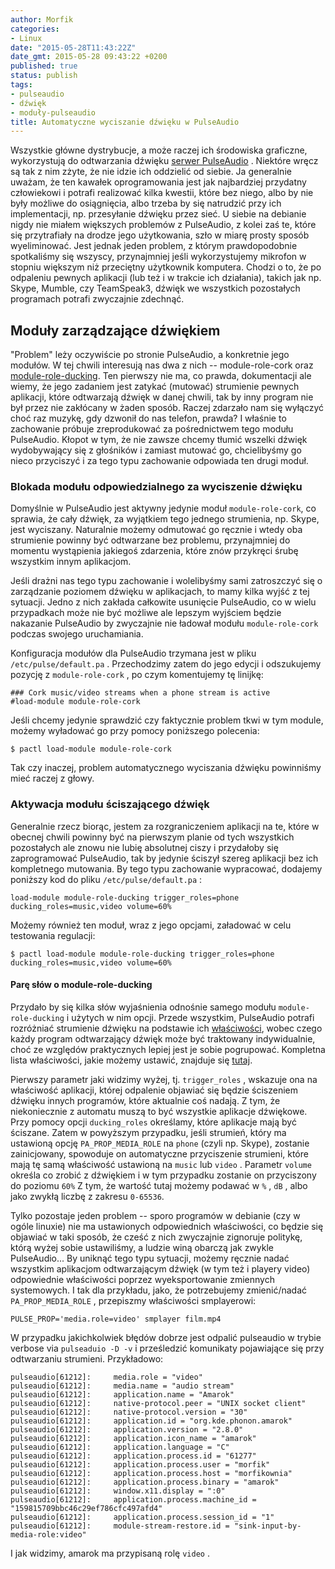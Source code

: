 ```yaml
---
author: Morfik
categories:
- Linux
date: "2015-05-28T11:43:22Z"
date_gmt: 2015-05-28 09:43:22 +0200
published: true
status: publish
tags:
- pulseaudio
- dźwięk
- moduły-pulseaudio
title: Automatyczne wyciszanie dźwięku w PulseAudio
---
```


Wszystkie główne dystrybucje, a może raczej ich środowiska graficzne, wykorzystują do odtwarzania
dźwięku [serwer PulseAudio](https://www.freedesktop.org/wiki/Software/PulseAudio/) . Niektóre wręcz
są tak z nim zżyte, że nie idzie ich oddzielić od siebie. Ja generalnie uważam, że ten kawałek
oprogramowania jest jak najbardziej przydatny człowiekowi i potrafi realizować kilka kwestii, które
bez niego, albo by nie były możliwe do osiągnięcia, albo trzeba by się natrudzić przy ich
implementacji, np. przesyłanie dźwięku przez sieć. U siebie na debianie nigdy nie miałem większych
problemów z PulseAudio, z kolei zaś te, które się przytrafiały na drodze jego użytkowania, szło w
miarę prosty sposób wyeliminować. Jest jednak jeden problem, z którym prawdopodobnie spotkaliśmy się
wszyscy, przynajmniej jeśli wykorzystujemy mikrofon w stopniu większym niż przeciętny użytkownik
komputera. Chodzi o to, że po odpaleniu pewnych aplikacji (lub też i w trakcie ich działania),
takich jak np. Skype, Mumble, czy TeamSpeak3, dźwięk we wszystkich pozostałych programach potrafi
zwyczajnie zdechnąć.

<!--more-->
## Moduły zarządzające dźwiękiem

"Problem" leży oczywiście po stronie PulseAudio, a konkretnie jego modułów. W tej chwili interesują
nas dwa z nich -- module-role-cork oraz
[module-role-ducking](https://www.freedesktop.org/wiki/Software/PulseAudio/Documentation/User/Modules/#module-role-ducking).
Ten pierwszy nie ma, co prawda, dokumentacji ale wiemy, że jego zadaniem jest zatykać (mutować)
strumienie pewnych aplikacji, które odtwarzają dźwięk w danej chwili, tak by inny program nie był
przez nie zakłócany w żaden sposób. Raczej zdarzało nam się wyłączyć choć raz muzykę, gdy dzwonił do
nas telefon, prawda? I właśnie to zachowanie próbuje zreprodukować za pośrednictwem tego modułu
PulseAudio. Kłopot w tym, że nie zawsze chcemy tłumić wszelki dźwięk wydobywający się z głośników i
zamiast mutować go, chcielibyśmy go nieco przyciszyć i za tego typu zachowanie odpowiada ten drugi
moduł.

### Blokada modułu odpowiedzialnego za wyciszenie dźwięku

Domyślnie w PulseAudio jest aktywny jedynie moduł `module-role-cork`, co sprawia, że cały dźwięk, za
wyjątkiem tego jednego strumienia, np. Skype, jest wyciszany. Naturalnie możemy odmutować go ręcznie
i wtedy oba strumienie powinny być odtwarzane bez problemu, przynajmniej do momentu wystąpienia
jakiegoś zdarzenia, które znów przykręci śrubę wszystkim innym aplikacjom.

Jeśli drażni nas tego typu zachowanie i wolelibyśmy sami zatroszczyć się o zarządzanie poziomem
dźwięku w aplikacjach, to mamy kilka wyjść z tej sytuacji. Jedno z nich zakłada całkowite
usunięcie PulseAudio, co w wielu przypadkach może nie być możliwe ale lepszym wyjściem będzie
nakazanie PulseAudio by zwyczajnie nie ładował modułu `module-role-cork` podczas swojego
uruchamiania.

Konfiguracja modułów dla PulseAudio trzymana jest w pliku `/etc/pulse/default.pa` . Przechodzimy
zatem do jego edycji i odszukujemy pozycję z `module-role-cork` , po czym komentujemy tę linijkę:

    ### Cork music/video streams when a phone stream is active
    #load-module module-role-cork

Jeśli chcemy jedynie sprawdzić czy faktycznie problem tkwi w tym module, możemy wyładować go przy
pomocy poniższego polecenia:

    $ pactl load-module module-role-cork

Tak czy inaczej, problem automatycznego wyciszania dźwięku powinniśmy mieć raczej z głowy.

### Aktywacja modułu ściszającego dźwięk

Generalnie rzecz biorąc, jestem za rozgraniczeniem aplikacji na te, które w obecnej chwili powinny
być na pierwszym planie od tych wszystkich pozostałych ale znowu nie lubię absolutnej ciszy i
przydałoby się zaprogramować PulseAudio, tak by jedynie ściszył szereg aplikacji bez ich
kompletnego mutowania. By tego typu zachowanie wypracować, dodajemy poniższy kod do pliku
`/etc/pulse/default.pa` :

    load-module module-role-ducking trigger_roles=phone ducking_roles=music,video volume=60%

Możemy również ten moduł, wraz z jego opcjami, załadować w celu testowania regulacji:

    $ pactl load-module module-role-ducking trigger_roles=phone ducking_roles=music,video volume=60%

#### Parę słów o module-role-ducking

Przydało by się kilka słów wyjaśnienia odnośnie samego modułu `module-role-ducking` i użytych w nim
opcji. Przede wszystkim, PulseAudio potrafi rozróżniać strumienie dźwięku na podstawie ich
[właściwości](https://www.freedesktop.org/wiki/Software/PulseAudio/Documentation/Developer/Clients/ApplicationProperties/),
wobec czego każdy program odtwarzający dźwięk może być traktowany indywidualnie, choć ze względów
praktycznych lepiej jest je sobie pogrupować. Kompletna lista właściwości, jakie możemy ustawić,
znajduje się [tutaj](http://0pointer.de/lennart/projects/pulseaudio/doxygen/proplist_8h.html).

Pierwszy parametr jaki widzimy wyżej, tj. `trigger_roles` , wskazuje ona na właściwość aplikacji,
której odpalenie objawiać się będzie ściszeniem dźwięku innych programów, które aktualnie coś
nadają. Z tym, że niekoniecznie z automatu muszą to być wszystkie aplikacje dźwiękowe. Przy pomocy
opcji `ducking_roles` określamy, które aplikacje mają być ściszane. Zatem w powyższym przypadku,
jeśli strumień, który ma ustawioną opcję `PA_PROP_MEDIA_ROLE` na `phone` (czyli np. Skype),
zostanie zainicjowany, spowoduje on automatyczne przyciszenie strumieni, które mają tę samą
właściwość ustawioną na `music` lub `video` . Parametr `volume` określa co zrobić z dźwiękiem i w
tym przypadku zostanie on przyciszony do poziomu `60%` Z tym, że wartość tutaj możemy podawać w `%`
, `dB` , albo jako zwykłą liczbę z zakresu `0-65536`.

Tylko pozostaje jeden problem -- sporo programów w debianie (czy w ogóle linuxie) nie ma ustawionych
odpowiednich właściwości, co będzie się objawiać w taki sposób, że cześć z nich zwyczajnie zignoruje
politykę, którą wyżej sobie ustawiliśmy, a ludzie winą obarczą jak zwykle PulseAudio... By uniknąć
tego typu sytuacji, możemy ręcznie nadać wszystkim aplikacjom odtwarzającym dźwięk (w tym też i
playery video) odpowiednie właściwości poprzez wyeksportowanie zmiennych systemowych. I tak dla
przykładu, jako, że potrzebujemy zmienić/nadać `PA_PROP_MEDIA_ROLE` , przepiszmy właściwości
smplayerowi:

    PULSE_PROP='media.role=video' smplayer film.mp4

W przypadku jakichkolwiek błędów dobrze jest odpalić pulseaudio w trybie verbose via `pulseaduio -D
-v` i prześledzić komunikaty pojawiające się przy odtwarzaniu strumieni. Przykładowo:

    pulseaudio[61212]:     media.role = "video"
    pulseaudio[61212]:     media.name = "audio stream"
    pulseaudio[61212]:     application.name = "Amarok"
    pulseaudio[61212]:     native-protocol.peer = "UNIX socket client"
    pulseaudio[61212]:     native-protocol.version = "30"
    pulseaudio[61212]:     application.id = "org.kde.phonon.amarok"
    pulseaudio[61212]:     application.version = "2.8.0"
    pulseaudio[61212]:     application.icon_name = "amarok"
    pulseaudio[61212]:     application.language = "C"
    pulseaudio[61212]:     application.process.id = "61277"
    pulseaudio[61212]:     application.process.user = "morfik"
    pulseaudio[61212]:     application.process.host = "morfikownia"
    pulseaudio[61212]:     application.process.binary = "amarok"
    pulseaudio[61212]:     window.x11.display = ":0"
    pulseaudio[61212]:     application.process.machine_id = "159815709bbc46c29ef786cfc497afd4"
    pulseaudio[61212]:     application.process.session_id = "1"
    pulseaudio[61212]:     module-stream-restore.id = "sink-input-by-media-role:video"

I jak widzimy, amarok ma przypisaną rolę `video` .
